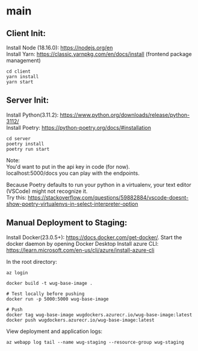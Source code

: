 # main


## Client Init:
Install Node (18.16.0): https://nodejs.org/en  
Install Yarn: https://classic.yarnpkg.com/en/docs/install (frontend package management)
```
cd client
yarn install
yarn start
```

## Server Init:
Install Python(3.11.2): https://www.python.org/downloads/release/python-3112/  
Install Poetry: https://python-poetry.org/docs/#installation
```
cd server
poetry install
poetry run start
```

Note:  
You'd want to put in the api key in code (for now).  
localhost:5000/docs you can play with the endpoints.  

Because Poetry defaults to run your python in a virtualenv, your text editor (VSCode) might not recognize it.  
Try this: https://stackoverflow.com/questions/59882884/vscode-doesnt-show-poetry-virtualenvs-in-select-interpreter-option


## Manual Deployment to Staging:
Install Docker(23.0.5+): https://docs.docker.com/get-docker/. Start the docker daemon by opening Docker Desktop
Install azure CLI: https://learn.microsoft.com/en-us/cli/azure/install-azure-cli

In the root directory:
```
az login

docker build -t wug-base-image .

# Test locally before pushing
docker run -p 5000:5000 wug-base-image

# Push
docker tag wug-base-image wugdockers.azurecr.io/wug-base-image:latest
docker push wugdockers.azurecr.io/wug-base-image:latest
```

View deployment and application logs:
```
az webapp log tail --name wug-staging --resource-group wug-staging
```

